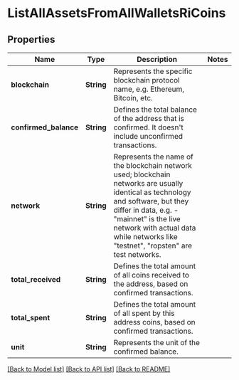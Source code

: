 # ListAllAssetsFromAllWalletsRiCoins

## Properties

Name | Type | Description | Notes
------------ | ------------- | ------------- | -------------
**blockchain** | **String** | Represents the specific blockchain protocol name, e.g. Ethereum, Bitcoin, etc. | 
**confirmed_balance** | **String** | Defines the total balance of the address that is confirmed. It doesn't include unconfirmed transactions. | 
**network** | **String** | Represents the name of the blockchain network used; blockchain networks are usually identical as technology and software, but they differ in data, e.g. - \"mainnet\" is the live network with actual data while networks like \"testnet\", \"ropsten\" are test networks. | 
**total_received** | **String** | Defines the total amount of all coins received to the address, based on confirmed transactions. | 
**total_spent** | **String** | Defines the total amount of all spent by this address coins, based on confirmed transactions. | 
**unit** | **String** | Represents the unit of the confirmed balance. | 

[[Back to Model list]](../README.md#documentation-for-models) [[Back to API list]](../README.md#documentation-for-api-endpoints) [[Back to README]](../README.md)


